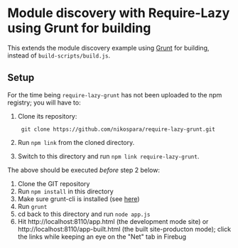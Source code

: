 Module discovery with Require-Lazy using Grunt for building
===========================================================

This extends the module discovery example using [Grunt](http://gruntjs.com/) for building, instead of `build-scripts/build.js`.

Setup
-----
For the time being `require-lazy-grunt` has not been uploaded to the npm registry; you will have to:

1. Clone its repository:

        git clone https://github.com/nikospara/require-lazy-grunt.git

2. Run `npm link` from the cloned directory.
3. Switch to this directory and run `npm link require-lazy-grunt`.

The above should be executed *before* step 2 below:

1. Clone the GIT repository
2. Run `npm install` in this directory
3. Make sure grunt-cli is installed (see [here](http://gruntjs.com/getting-started))
4. Run `grunt`
5. cd back to this directory and run `node app.js`
6. Hit http://localhost:8110/app.html (the development mode site) or http://localhost:8110/app-built.html (the built site-producton mode); click the links while keeping an eye on the "Net" tab in Firebug
